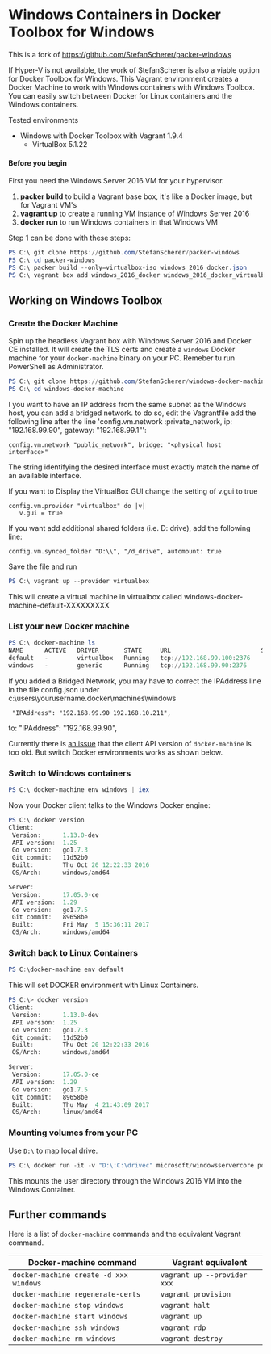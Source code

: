 # Windows Containers in Docker Toolbox for Windows
This is a fork of https://github.com/StefanScherer/packer-windows

If Hyper-V is not available, the work of StefanScherer is also a viable option for Docker Toolbox for Windows. 
This Vagrant environment creates a Docker Machine to work with Windows containers with Windows Toolbox. 
You can easily switch between Docker for Linux containers and the Windows containers.

Tested environments
  * Windows with Docker Toolbox with Vagrant 1.9.4
    * VirtualBox 5.1.22

#### Before you begin

First you need the Windows Server 2016 VM for your hypervisor. 

1. **packer build** to build a Vagrant base box, it's like a Docker image, but for Vagrant VM's
2. **vagrant up** to create a running VM instance of Windows Server 2016
3. **docker run** to run Windows containers in that Windows VM

Step 1 can be done with these steps:

```PowerShell as Administrator
PS C:\ git clone https://github.com/StefanScherer/packer-windows
PS C:\ cd packer-windows
PS C:\ packer build --only=virtualbox-iso windows_2016_docker.json
PS C:\ vagrant box add windows_2016_docker windows_2016_docker_virtualbox.box
```

## Working on Windows Toolbox

### Create the Docker Machine

Spin up the headless Vagrant box with Windows Server 2016 and Docker CE installed.
It will create the TLS certs and create a `windows` Docker machine for your
`docker-machine` binary on your PC. Remeber tu run PowerShell as Administrator.

```PowerShell as Administrator
PS C:\ git clone https://github.com/StefanScherer/windows-docker-machine
PS C:\ cd windows-docker-machine
```
I you want to have an IP address from the same subnet as the Windows host, you can add a bridged network. to do so, edit the Vagrantfile
add the following line after the line 'config.vm.network :private_network, ip: "192.168.99.90", gateway: "192.168.99.1"':
```
config.vm.network "public_network", bridge: "<physical host interface>"
```
The string identifying the desired interface must exactly match the name of an available interface.

If you want to Display the VirtualBox GUI change the setting of v.gui to true
 ```
 config.vm.provider "virtualbox" do |v|
    v.gui = true
 ```
If you want add additional shared folders (i.e. D: drive), add the following line:
```
config.vm.synced_folder "D:\\", "/d_drive", automount: true 
```

Save the file and run 

```PowerShell as Administrator
PS C:\ vagrant up --provider virtualbox
```
This will create a virtual machine in virtualbox called windows-docker-machine-default-XXXXXXXXX

### List your new Docker machine

```PowerShell
PS C:\ docker-machine ls
NAME      ACTIVE   DRIVER       STATE     URL                         SWARM   DOCKER        ERRORS
default   -        virtualbox   Running   tcp://192.168.99.100:2376           v17.05.0-ce
windows   -        generic      Running   tcp://192.168.99.90:2376            Unknown       Unable to query docker version: 400 Bad Request: client version 1.15 is too old. Minimum supported API version is 1.24, please upgrade your client to a newer version
```
If you added a Bridged Network, you may have to correct the IPAddress line in the file config.json under c:\users\yourusername\.docker\machines\windows

```
 "IPAddress": "192.168.99.90 192.168.10.211",
```
to:
 "IPAddress": "192.168.99.90",
 
Currently there is [an issue](https://github.com/docker/machine/issues/3943) that the client API version of `docker-machine` is too old. But switch Docker environments works as shown below.

### Switch to Windows containers

```Powershell
PS C:\ docker-machine env windows | iex
```

Now your Docker client talks to the Windows Docker engine:

```PowerShell
PS C:\ docker version
Client:
 Version:      1.13.0-dev
 API version:  1.25
 Go version:   go1.7.3
 Git commit:   11d52b0
 Built:        Thu Oct 20 12:22:33 2016
 OS/Arch:      windows/amd64

Server:
 Version:      17.05.0-ce
 API version:  1.29
 Go version:   go1.7.5
 Git commit:   89658be
 Built:        Fri May  5 15:36:11 2017
 OS/Arch:      windows/amd64
```

### Switch back to Linux Containers

```Powershell
PS C:\docker-machine env default
```

This will set DOCKER environment with Linux Containers.

```Powershell
PS C:\> docker version
Client:
 Version:      1.13.0-dev
 API version:  1.25
 Go version:   go1.7.3
 Git commit:   11d52b0
 Built:        Thu Oct 20 12:22:33 2016
 OS/Arch:      windows/amd64

Server:
 Version:      17.05.0-ce
 API version:  1.29
 Go version:   go1.7.5
 Git commit:   89658be
 Built:        Thu May  4 21:43:09 2017
 OS/Arch:      linux/amd64
```

### Mounting volumes from your PC

Use `D:\` to map local drive.

```Powershell
PS C:\ docker run -it -v "D:\:C:\drivec" microsoft/windowsservercore powershell
```

This mounts the user directory through the Windows 2016 VM into the Windows Container.

## Further commands

Here is a list of `docker-machine` commands and the equivalent Vagrant command.

| Docker-machine command | Vagrant equivalent |
|---------|-------|
| `docker-machine create -d xxx windows` | `vagrant up --provider xxx`
| `docker-machine regenerate-certs` | `vagrant provision` |
| `docker-machine stop windows` | `vagrant halt`
| `docker-machine start windows` | `vagrant up`
| `docker-machine ssh windows` | `vagrant rdp`
| `docker-machine rm windows` | `vagrant destroy` |
